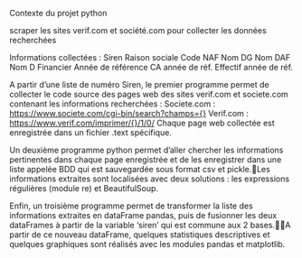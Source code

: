 Contexte du projet python

scraper les sites verif.com et société.com pour collecter les données recherchées

Informations collectées :
Siren
Raison sociale
Code NAF
Nom DG
Nom DAF
Nom D Financier
Année de référence
CA année de réf.
Effectif année de réf.

A partir d’une liste de numéro Siren, le premier programme permet de collecter le code source des pages web des sites verif.com et societe.com contenant les informations recherchées :
Societe.com : https://www.societe.com/cgi-bin/search?champs={}
Verif.com : https://www.verif.com/imprimer/{}/1/0/
Chaque page web collectée est enregistrée dans un fichier .text spécifique.

Un deuxième programme python permet d’aller chercher les informations pertinentes dans chaque page enregistrée et de les enregistrer dans une liste appelée BDD qui est sauvegardée sous format csv et pickle.Les informations extraites sont localisées avec deux solutions : les expressions régulières (module re) et BeautifulSoup.

Enfin, un troisième programme permet de transformer la liste des informations extraites en dataFrame pandas, puis de fusionner les deux dataFrames à partir de la variable ‘siren’ qui est commune aux 2 bases.A partir de ce nouveau dataFrame, quelques statistiques descriptives et quelques graphiques sont réalisés avec les modules pandas et matplotlib.

